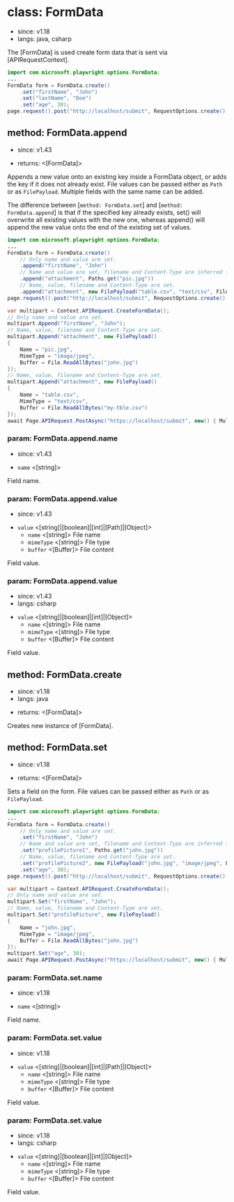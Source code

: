 # class: FormData
* since: v1.18
* langs: java, csharp

The [FormData] is used create form data that is sent via [APIRequestContext].

```java
import com.microsoft.playwright.options.FormData;
...
FormData form = FormData.create()
    .set("firstName", "John")
    .set("lastName", "Doe")
    .set("age", 30);
page.request().post("http://localhost/submit", RequestOptions.create().setForm(form));
```

## method: FormData.append
* since: v1.43
- returns: <[FormData]>

Appends a new value onto an existing key inside a FormData object, or adds the key if it
does not already exist. File values can be passed either as `Path` or as `FilePayload`.
Multiple fields with the same name can be added.

The difference between [`method: FormData.set`] and [`method: FormData.append`] is that if the specified key already exists,
set() will overwrite all existing values with the new one, whereas append() will append
the new value onto the end of the existing set of values.

```java
import com.microsoft.playwright.options.FormData;
...
FormData form = FormData.create()
    // Only name and value are set.
    .append("firstName", "John")
    // Name and value are set, filename and Content-Type are inferred from the file path.
    .append("attachment", Paths.get("pic.jpg"))
    // Name, value, filename and Content-Type are set.
    .append("attachment", new FilePayload("table.csv", "text/csv", Files.readAllBytes(Paths.get("my-tble.csv"))));
page.request().post("http://localhost/submit", RequestOptions.create().setForm(form));
```

```csharp
var multipart = Context.APIRequest.CreateFormData();
// Only name and value are set.
multipart.Append("firstName", "John");
// Name, value, filename and Content-Type are set.
multipart.Append("attachment", new FilePayload()
{
    Name = "pic.jpg",
    MimeType = "image/jpeg",
    Buffer = File.ReadAllBytes("john.jpg")
});
// Name, value, filename and Content-Type are set.
multipart.Append("attachment", new FilePayload()
{
    Name = "table.csv",
    MimeType = "text/csv",
    Buffer = File.ReadAllBytes("my-tble.csv")
});
await Page.APIRequest.PostAsync("https://localhost/submit", new() { Multipart = multipart });
```

### param: FormData.append.name
* since: v1.43
- `name` <[string]>

Field name.

### param: FormData.append.value
* since: v1.43
- `value` <[string]|[boolean]|[int]|[Path]|[Object]>
  - `name` <[string]> File name
  - `mimeType` <[string]> File type
  - `buffer` <[Buffer]> File content

Field value.

### param: FormData.append.value
* since: v1.43
* langs: csharp
- `value` <[string]|[boolean]|[int]|[Object]>
  - `name` <[string]> File name
  - `mimeType` <[string]> File type
  - `buffer` <[Buffer]> File content

Field value.

## method: FormData.create
* since: v1.18
* langs: java
- returns: <[FormData]>

Creates new instance of [FormData].

## method: FormData.set
* since: v1.18
- returns: <[FormData]>

Sets a field on the form. File values can be passed either as `Path` or as `FilePayload`.

```java
import com.microsoft.playwright.options.FormData;
...
FormData form = FormData.create()
    // Only name and value are set.
    .set("firstName", "John")
    // Name and value are set, filename and Content-Type are inferred from the file path.
    .set("profilePicture1", Paths.get("john.jpg"))
    // Name, value, filename and Content-Type are set.
    .set("profilePicture2", new FilePayload("john.jpg", "image/jpeg", Files.readAllBytes(Paths.get("john.jpg"))))
    .set("age", 30);
page.request().post("http://localhost/submit", RequestOptions.create().setForm(form));
```

```csharp
var multipart = Context.APIRequest.CreateFormData();
// Only name and value are set.
multipart.Set("firstName", "John");
// Name, value, filename and Content-Type are set.
multipart.Set("profilePicture", new FilePayload()
{
    Name = "john.jpg",
    MimeType = "image/jpeg",
    Buffer = File.ReadAllBytes("john.jpg")
});
multipart.Set("age", 30);
await Page.APIRequest.PostAsync("https://localhost/submit", new() { Multipart = multipart });
```

### param: FormData.set.name
* since: v1.18
- `name` <[string]>

Field name.

### param: FormData.set.value
* since: v1.18
- `value` <[string]|[boolean]|[int]|[Path]|[Object]>
  - `name` <[string]> File name
  - `mimeType` <[string]> File type
  - `buffer` <[Buffer]> File content

Field value.

### param: FormData.set.value
* since: v1.18
* langs: csharp
- `value` <[string]|[boolean]|[int]|[Object]>
  - `name` <[string]> File name
  - `mimeType` <[string]> File type
  - `buffer` <[Buffer]> File content

Field value.

